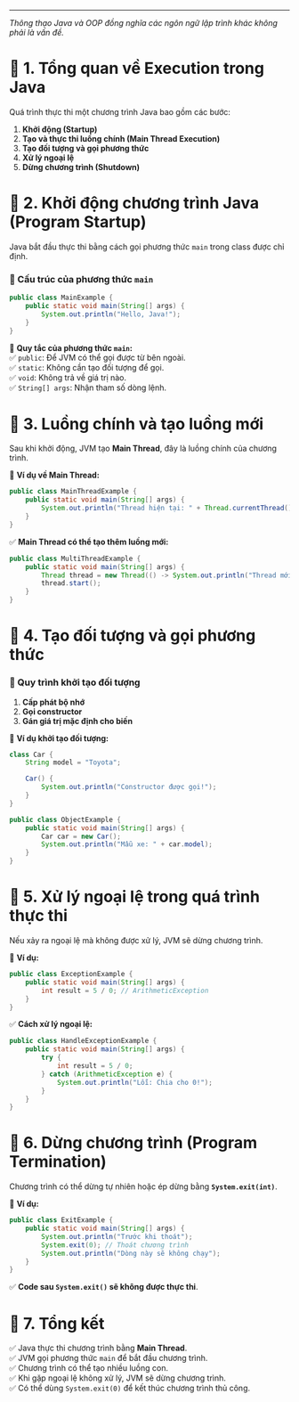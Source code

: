 
---
*Thông thạo Java và OOP đồng nghĩa các ngôn ngữ lập trình khác không phải là vấn đề.*

# **📌 1. Tổng quan về Execution trong Java**

Quá trình thực thi một chương trình Java bao gồm các bước:

1. **Khởi động (Startup)**
2. **Tạo và thực thi luồng chính (Main Thread Execution)**
3. **Tạo đối tượng và gọi phương thức**
4. **Xử lý ngoại lệ**
5. **Dừng chương trình (Shutdown)**

# **📌 2. Khởi động chương trình Java (Program Startup)**

Java bắt đầu thực thi bằng cách gọi phương thức `main` trong class được chỉ định.

### **🔹 Cấu trúc của phương thức `main`**
```java
public class MainExample {
    public static void main(String[] args) {
        System.out.println("Hello, Java!");
    }
}
```
📌 **Quy tắc của phương thức `main`:**  
✅ `public`: Để JVM có thể gọi được từ bên ngoài.  
✅ `static`: Không cần tạo đối tượng để gọi.  
✅ `void`: Không trả về giá trị nào.  
✅ `String[] args`: Nhận tham số dòng lệnh.
# **📌 3. Luồng chính và tạo luồng mới**

Sau khi khởi động, JVM tạo **Main Thread**, đây là luồng chính của chương trình.

📌 **Ví dụ về Main Thread:**
```java
public class MainThreadExample {
    public static void main(String[] args) {
        System.out.println("Thread hiện tại: " + Thread.currentThread().getName());
    }
}
```
✅ **Main Thread có thể tạo thêm luồng mới:**
```java
public class MultiThreadExample {
    public static void main(String[] args) {
        Thread thread = new Thread(() -> System.out.println("Thread mới: " + Thread.currentThread().getName()));
        thread.start();
    }
}
```
# **📌 4. Tạo đối tượng và gọi phương thức**

### **🔹 Quy trình khởi tạo đối tượng**

1. **Cấp phát bộ nhớ**
2. **Gọi constructor**
3. **Gán giá trị mặc định cho biến**

📌 **Ví dụ khởi tạo đối tượng:**
```java
class Car {
    String model = "Toyota";

    Car() {
        System.out.println("Constructor được gọi!");
    }
}

public class ObjectExample {
    public static void main(String[] args) {
        Car car = new Car();
        System.out.println("Mẫu xe: " + car.model);
    }
}
```
# **📌 5. Xử lý ngoại lệ trong quá trình thực thi**

Nếu xảy ra ngoại lệ mà không được xử lý, JVM sẽ dừng chương trình.

📌 **Ví dụ:**
```java
public class ExceptionExample {
    public static void main(String[] args) {
        int result = 5 / 0; // ArithmeticException
    }
}
```
✅ **Cách xử lý ngoại lệ:**
```java
public class HandleExceptionExample {
    public static void main(String[] args) {
        try {
            int result = 5 / 0;
        } catch (ArithmeticException e) {
            System.out.println("Lỗi: Chia cho 0!");
        }
    }
}
```
# **📌 6. Dừng chương trình (Program Termination)**

Chương trình có thể dừng tự nhiên hoặc ép dừng bằng **`System.exit(int)`**.

📌 **Ví dụ:**
```java
public class ExitExample {
    public static void main(String[] args) {
        System.out.println("Trước khi thoát");
        System.exit(0); // Thoát chương trình
        System.out.println("Dòng này sẽ không chạy");
    }
}
```
✅ **Code sau `System.exit()` sẽ không được thực thi**.
# **📌 7. Tổng kết**

✅ Java thực thi chương trình bằng **Main Thread**.  
✅ JVM gọi phương thức `main` để bắt đầu chương trình.  
✅ Chương trình có thể tạo nhiều luồng con.  
✅ Khi gặp ngoại lệ không xử lý, JVM sẽ dừng chương trình.  
✅ Có thể dùng `System.exit(0)` để kết thúc chương trình thủ công.